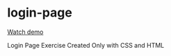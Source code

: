 # login-page
[Watch demo](https://login-page-exercise.netlify.app)

Login Page Exercise Created Only with CSS and HTML
